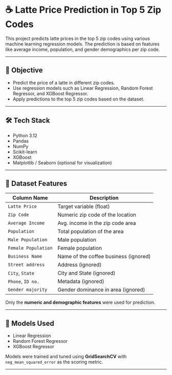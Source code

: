 # ☕ Latte Price Prediction in Top 5 Zip Codes

This project predicts latte prices in the top 5 zip codes using various machine learning regression models. The prediction is based on features like average income, population, and gender demographics per zip code.

---

## 🎯 Objective

- Predict the price of a latte in different zip codes.
- Use regression models such as Linear Regression, Random Forest Regressor, and XGBoost Regressor.
- Apply predictions to the top 5 zip codes based on the dataset.

---

## 🛠️ Tech Stack

- Python 3.12
- Pandas
- NumPy
- Scikit-learn
- XGBoost
- Matplotlib / Seaborn (optional for visualization)

---

## 📁 Dataset Features

| Column Name         | Description                                |
|---------------------|--------------------------------------------|
| `Latte Price`       | Target variable (float)                    |
| `Zip Code`          | Numeric zip code of the location           |
| `Average Income`    | Avg. income in the zip code area           |
| `Population`        | Total population of the area               |
| `Male Population`   | Male population                            |
| `Female Population` | Female population                          |
| `Business Name`     | Name of the coffee business (ignored)      |
| `Street address`    | Address (ignored)                          |
| `City`, `State`     | City and State (ignored)                   |
| `Phone`, `ID no.`   | Metadata (ignored)                         |
| `Gender majority`   | Gender dominance in area (ignored)         |

Only the **numeric and demographic features** were used for prediction.

---

## 🧠 Models Used

- Linear Regression
- Random Forest Regressor
- XGBoost Regressor

Models were trained and tuned using **GridSearchCV** with `neg_mean_squared_error` as the scoring metric.

---